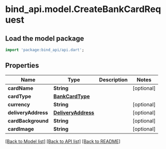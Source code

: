# bind_api.model.CreateBankCardRequest

## Load the model package
```dart
import 'package:bind_api/api.dart';
```

## Properties
Name | Type | Description | Notes
------------ | ------------- | ------------- | -------------
**cardName** | **String** |  | [optional] 
**cardType** | [**BankCardType**](BankCardType.md) |  | 
**currency** | **String** |  | [optional] 
**deliveryAddress** | [**DeliveryAddress**](DeliveryAddress.md) |  | [optional] 
**cardBackground** | **String** |  | [optional] 
**cardImage** | **String** |  | [optional] 

[[Back to Model list]](../README.md#documentation-for-models) [[Back to API list]](../README.md#documentation-for-api-endpoints) [[Back to README]](../README.md)


